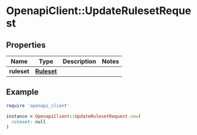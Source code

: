 # OpenapiClient::UpdateRulesetRequest

## Properties

| Name | Type | Description | Notes |
| ---- | ---- | ----------- | ----- |
| **ruleset** | [**Ruleset**](Ruleset.md) |  |  |

## Example

```ruby
require 'openapi_client'

instance = OpenapiClient::UpdateRulesetRequest.new(
  ruleset: null
)
```

